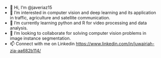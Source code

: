 - 👋 Hi, I’m @javeriaz15
- 👀 I’m interested in computer vision and deep learning and its application in traffic, agriculture and satellite communication.
- 🌱 I’m currently learning python and R for video processing and data analysis.
- 🌱 I’m looking to collaborate for solving computer vision problems in image instance segmentation.
- 📫 Connect with me on Linkedin https://www.linkedin.com/in/juwairiah-zia-aa682b114/

<!---
javeriaz15/javeriaz15 is a ✨ special ✨ repository because its `README.md` (this file) appears on your GitHub profile.
You can click the Preview link to take a look at your changes.
--->
